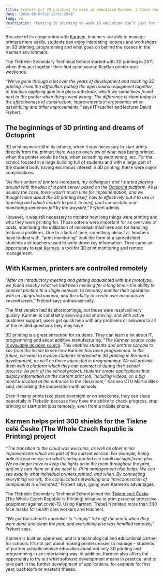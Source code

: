 ```yaml
---
title: Schools put 3D printing to work in education Karmen, a Czech company, is helping with that
date: "2020-08-05T22:12:03.284Z"
lang: en
description: "Putting 3D printing to work in education isn’t just for technical universities anymore. Many secondary schools, high schools and vocational schools have at least one 3D printer. They give their students an advantage at a time when the popularity of additive manufacturing – and its enjoyment – are constantly growing in design and industry.  3D printing is a part of education either as a specialized subject, a supplement to other subjects, or in the form of after school activities. The Třebešín Secondary Technical School is a good example."
---
```


Because of its cooperation with [Karmen](https://karmen.tech), teachers are able to manage printers more easily, students can enjoy interesting lectures and workshops on 3D printing, programming and what goes on behind the scenes in the Karmen environment.

The Třebešín Secondary Technical School started with 3D printing in 2011, when they put together their first open source RepRap printer over weekends.

_“We’ve gone through a lot over the years of development and teaching 3D printing. From the difficulties putting the open source equipment together, to troubles applying glue to a glass substrate, which we sometimes found next to the printer when things went wrong. The difference is clear today in the effectiveness of construction, improvements in ergonomics when assembling and other improvements,”_ says IT teacher and lecturer David Frýbert.

## The beginnings of 3D printing and dreams of Octoprint

3D printing was still in its infancy, when it was necessary to start prints directly from the printer; there was no overview of what was being printed, when the printer would be free, when something went wrong, etc. For the school, located in a large building full of students and with a large part of the student body having enormous interest in 3D printing, these were major complications.

_“As the number of printers increased, my colleagues and I started playing around with the idea of a print server based on the [Octoprint](https://octoprint.org) platform. As is usually the case, there wasn’t much time for implementation, and we thought more about the 3D printing itself, how to effectively put it to use in teaching and which models to print. In brief, print connection and monitoring somehow fell by the wayside,”_ Frýbert admits.

However, it was still necessary to monitor how long things were printing and who they were printing for. Those criteria were important for an overview of costs, monitoring the utilization of individual machines and for handling technical problems. Due to a lack of time, something almost all teachers have to deal with, “print monitoring” took the form of a spreadsheet students and teachers used to write down key information. Then came an opportunity to test [Karmen](https://karmen.tech), a tool for 3D print monitoring and remote management.

## With Karmen, printers are controlled remotely

_“After an introductory meeting and getting acquainted with the prototype, we found exactly what we had been needing for a long time – the ability to connect printers to a single network, to remotely monitor their operation with an integrated camera, and the ability to create user accounts on several levels,”_ Frýbert says enthusiastically.

The first version had its shortcomings, but those were resolved very quickly. Karmen is constantly evolving and improving, and with active customer support, users get quick help with any problems or answers to all of the related questions they may have.

3D printing is a great attraction for students. They can learn a lot about IT, programming and about additive manufacturing. _“The Karmen source code [is available as open source](https://github.com/fragaria/karmen). This enables students and partner schools to see from the inside to see how Karmen has been programmed. In the future, we want to involve students interested in 3D printing in Karmen’s development, as well as those interested in programming: We will provide them with a platform which they can connect to during their school projects. As part of the school project, students create applications that display information on the current print job, including videos, on a big monitor located at the entrance to the classroom,”_ Karmen CTO Martin Bílek said, describing the cooperation with schools.

Even if many prints take place overnight or on weekends, they can sleep peacefully in Třebešín because they have the ability to check progress, stop printing or start print jobs remotely, even from a mobile phone.

## Karmen helps print 300 shields for the Tiskne celé Česko (The Whole Czech Republic is Printing) project

_“The transition to the cloud was welcome, as well as other minor improvements which are part of the current version. For example, being able to keep an eye on what’s being printed is a small but significant plus. We no longer have to keep the lights on in the room throughout the print, and only turn them on if we need to. Print management also helps. We can see exactly what individual printers printed, and when. By connecting everything via wifi, the complicated networking and interconnection of components is eliminated,”_ Frýbert says, going over Karmen’s advantages.

The Třebešín Secondary Technical School joined the [Tiskne celé Česko](https://tisknecelecesko.cz/) (The Whole Czech Republic is Printing) initiative to print personal protective equipment against covid-19. Using Karmen, Třebešín printed more than 300 face masks for health care workers and teachers.

_“We got the school’s caretaker to “simply” take off the prints when they were done and clean the pad, and everything else was handled remotely,”_ Frýbert says.

Karmen is built on openness, and is a technological and educational partner for schools. It’s not just about making printers easier to manage – students of partner schools receive education about not only 3D printing and programming in an entertaining way. In addition, Karmen also offers the opportunity to try out what software development means in practice, and to take part in the further development of applications, for example for first year, bachelor’s or master’s theses.
